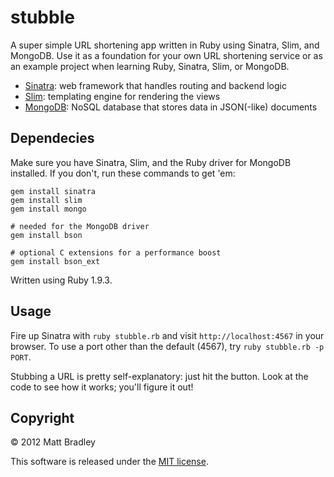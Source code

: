 stubble
=======

A super simple URL shortening app written in Ruby using Sinatra, Slim, and
MongoDB. Use it as a foundation for your own URL shortening service or as an
example project when learning Ruby, Sinatra, Slim, or MongoDB.

* [Sinatra](http://www.sinatrarb.com/): web framework that handles routing and
  backend logic
* [Slim](http://slim-lang.com/): templating engine for rendering the views
* [MongoDB](http://www.mongodb.org/): NoSQL database that stores data in
  JSON(-like) documents

Dependecies
-----------

Make sure you have Sinatra, Slim, and the Ruby driver for MongoDB installed. If
you don't, run these commands to get 'em:

    gem install sinatra
    gem install slim
    gem install mongo

    # needed for the MongoDB driver
    gem install bson

    # optional C extensions for a performance boost
    gem install bson_ext

Written using Ruby 1.9.3.

Usage
-----

Fire up Sinatra with `ruby stubble.rb` and visit `http://localhost:4567` in your
browser. To use a port other than the default (4567), try `ruby stubble.rb -p PORT`.

Stubbing a URL is pretty self-explanatory: just hit the button. Look at the code
to see how it works; you'll figure it out!

Copyright
---------

&copy; 2012 Matt Bradley

This software is released under the [MIT license](http://www.opensource.org/licenses/MIT).
